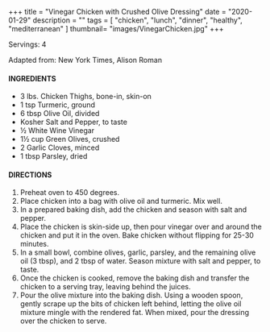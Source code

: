 +++
title = "Vinegar Chicken with Crushed Olive Dressing"
date = "2020-01-29"
description = ""
tags = [
    "chicken",
    "lunch",
    "dinner",
    "healthy",
    "mediterranean"
]
thumbnail= "images/VinegarChicken.jpg"
+++

Servings: 4 <!--more-->

Adapted from: New York Times, Alison Roman 

#### INGREDIENTS 

* 3 lbs. Chicken Thighs, bone-in, skin-on
* 1 tsp Turmeric, ground 
* 6 tbsp Olive Oil, divided
* Kosher Salt and Pepper, to taste 
* ½ White Wine Vinegar 
* 1½ cup Green Olives, crushed 
* 2 Garlic Cloves, minced 
* 1 tbsp Parsley, dried 

#### DIRECTIONS 

1. Preheat oven to 450 degrees. 
2. Place chicken into a bag with olive oil and turmeric. Mix well. 
3. In a prepared baking dish, add the chicken and season with salt and pepper. 
4. Place the chicken is skin-side up, then pour vinegar over and around the chicken and put it in the oven. Bake chicken without flipping for 25-30 minutes. 
5. In a small bowl, combine olives, garlic, parsley, and the remaining olive oil (3 tbsp), and 2 tbsp of water. Season mixture with salt and pepper, to taste. 
6. Once the chicken is cooked, remove the baking dish and transfer the chicken to a serving tray, leaving behind the juices. 
7. Pour the olive mixture into the baking dish. Using a wooden spoon, gently scrape up the bits of chicken left behind, letting the olive oil mixture mingle with the rendered fat. When mixed, pour the dressing over the chicken to serve.  
